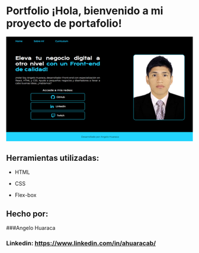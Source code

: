 # Portfolio ¡Hola, bienvenido a mi proyecto de portafolio!

![imagen](assets/portafolio.png)

## Herramientas utilizadas:

- HTML

- CSS

- Flex-box

## Hecho por:

###Angelo Huaraca

### Linkedin: https://www.linkedin.com/in/ahuaracab/
